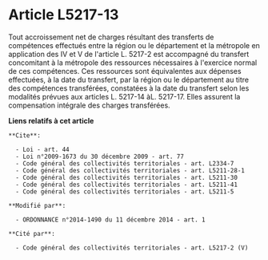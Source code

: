 # Article L5217-13

Tout accroissement net de charges résultant des transferts de compétences effectués entre la région ou le département et la
métropole en application des IV et V de l'article L. 5217-2 est accompagné du transfert concomitant à la métropole des
ressources nécessaires à l'exercice normal de ces compétences. Ces ressources sont équivalentes aux dépenses effectuées, à la
date du transfert, par la région ou le département au titre des compétences transférées, constatées à la date du transfert
selon les modalités prévues aux articles L. 5217-14 àL. 5217-17. Elles assurent la compensation intégrale des charges
transférées.

**Liens relatifs à cet article**

	**Cite**:

	  - Loi - art. 44
	  - Loi n°2009-1673 du 30 décembre 2009 - art. 77
	  - Code général des collectivités territoriales - art. L2334-7
	  - Code général des collectivités territoriales - art. L5211-28-1
	  - Code général des collectivités territoriales - art. L5211-30
	  - Code général des collectivités territoriales - art. L5211-41
	  - Code général des collectivités territoriales - art. L5211-5

	**Modifié par**:

	  - ORDONNANCE n°2014-1490 du 11 décembre 2014 - art. 1

	**Cité par**:

	  - Code général des collectivités territoriales - art. L5217-2 (V)

